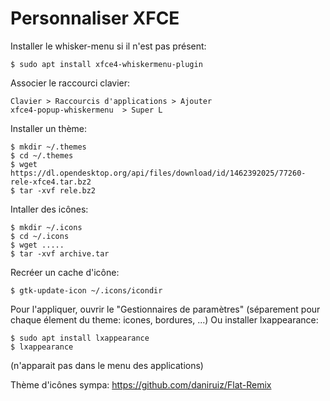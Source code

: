 # Personnaliser XFCE

Installer le whisker-menu si il n'est pas présent:

	$ sudo apt install xfce4-whiskermenu-plugin

Associer le raccourci clavier:

	Clavier > Raccourcis d'applications > Ajouter
	xfce4-popup-whiskermenu  > Super L

Installer un thème:

	$ mkdir ~/.themes
	$ cd ~/.themes
	$ wget https://dl.opendesktop.org/api/files/download/id/1462392025/77260-rele-xfce4.tar.bz2
	$ tar -xvf rele.bz2

Intaller des icônes:

	$ mkdir ~/.icons
	$ cd ~/.icons
	$ wget .....
	$ tar -xvf archive.tar

Recréer un cache d'icône:
	
	$ gtk-update-icon ~/.icons/icondir

Pour l'appliquer, ouvrir le "Gestionnaires de paramètres" (séparement pour chaque élement du theme: icones, bordures, ...)
Ou installer lxappearance:

	$ sudo apt install lxappearance
	$ lxappearance

(n'apparait pas dans le menu des applications)

Thème d'icônes sympa: https://github.com/daniruiz/Flat-Remix


